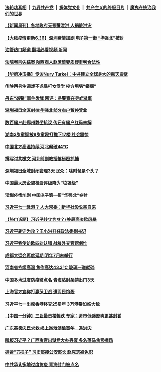 ####  [法轮功真相](../../../../basic/blob/master/README.md?t=06261231) &nbsp;|&nbsp; [九评共产党](../../../../9ping.md/blob/master/README.md?t=06261231) &nbsp;|&nbsp; [解体党文化](../../../../jtdwh.md/blob/master/README.md?t=06261231)  &nbsp;|&nbsp; [共产主义的终极目的](../../../../gczydzjmd.md/blob/master/README.md?t=06261231) &nbsp;|&nbsp; [魔鬼在统治我们的世界](../../../../mgztzwmdsj.md/blob/master/README.md?t=06261231) 

#### [【新闻周刊】各地政府无预警泄洪 人祸酿洪灾](../pages/prog204/a103465124.md?t=06261231) 

#### [【大陆疫情更新6.26】深圳疫情加剧 电子第一街 “华强北”被封](../pages/prog204/a103447906.md?t=06261231) 

#### [油管热门频道 翻墙必看视频 新闻](http://45.76.130.85:81/youtube.html?06261231)

#### [法院卷宗失踪案 陕西商人赵发琦妻质疑审判合法性](../pages/prog204/a103465069.md?t=06261231) 

#### [【华府冲击播】专访Nury Turkel：中共建立全球最大的露天监狱](../pages/prog204/a103465028.md?t=06261231) 

#### [传陕西男生调戏不成暴打女同学 校方甩锅“癫痫”](../pages/prog204/a103464981.md?t=06261231) 

#### [丹东“袭警”事件发酵 网评：是警察在寻衅滋事](../pages/prog204/a103464969.md?t=06261231) 

#### [深圳福田全区封控 华强北部分商户暂停营业](../pages/prog204/a103464877.md?t=06261231) 

#### [数百储户赴郑州静坐抗议 传还有储户红码未解](../pages/prog204/a103464967.md?t=06261231) 

#### [湖南3岁童疑被8岁童殴打推下17楼 社会震惊](../pages/prog204/a103464941.md?t=06261231) 

#### [中国北方高温持续 河北飙破44℃](../pages/prog204/a103464930.md?t=06261231) 

#### [撰写讨共檄文 河北前副教授被秘密抓捕](../pages/prog204/a103464860.md?t=06261231) 

#### [深圳福田全域封闭管理3天 民众：啥时候是个头？](../pages/prog204/a103464722.md?t=06261231) 

#### [中国最大房企碧桂园评级降为“垃圾级”](../pages/prog204/a103464844.md?t=06261231) 

#### [深圳疫情加剧 中国电子第一街“华强北”被封](../pages/prog204/a103464798.md?t=06261231) 

#### [习近平七一赴港？ 人大常委：新华社没说亲自来](../pages/prog204/a103464823.md?t=06261231) 

#### [【热门话题】习近平转守为攻？/美最高法掀风暴](../pages/prog204/a103464693.md?t=06261231) 


#### [习近平转守为攻？王小洪升任政法委副书记](../pages/prog204/a103464708.md?t=06261231) 

#### [习近平特使访欧四处认错 战狼外交官帮倒忙](../pages/prog204/a103464711.md?t=06261231) 

#### [成都大运会再度延期 明年7月末举行](../pages/prog204/a103464691.md?t=06261231) 

#### [河南省持续高温 焦作高达43.3℃ 玻璃一碰就碎](../pages/prog204/a103464645.md?t=06261231) 

#### [中国多地过度防疫被点名 青海贴封条禁出门3天](../pages/prog204/a103464660.md?t=06261231) 


#### [上海官方宣称打赢保卫战 遭网民炮轰](../pages/prog204/a103464642.md?t=06261231) 

#### [习近平七一出席香港移交25周年 3万港警如临大敌](../pages/prog204/a103464626.md?t=06261231) 

#### [【中国一分钟】三亚最贵楼惨跌 专家：房市低迷影响更甚封锁](../pages/prog204/a103464541.md?t=06261231) 

#### [广东英德灾民求救 揭上游泄洪酿百年一遇洪灾](../pages/prog204/a103464533.md?t=06261231) 

#### [叫板习近平？广西贪官出狱后大办寿宴 多名落马贪官捧场](../pages/prog204/a103464568.md?t=06261231) 

#### [握紧“刀把子” 习旧部接公安部长 赵克志被免职](../pages/prog204/a103464531.md?t=06261231) 

#### [中共承认多地过度防疫 青海封门被点名](../pages/prog204/a103464542.md?t=06261231) 

<img src='http://gfw-breaker.win/goodnews/indexes/prog204.md' width='0px' height='0px'/>
